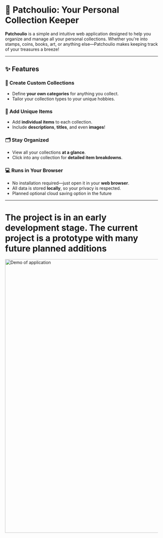 # 🌿 Patchoulio: Your Personal Collection Keeper

**Patchoulio** is a simple and intuitive web application designed to help you organize and manage all your personal collections. Whether you're into stamps, coins, books, art, or anything else—Patchoulio makes keeping track of your treasures a breeze!

---

## ✨ Features

### 📁 Create Custom Collections
- Define **your own categories** for anything you collect.
- Tailor your collection types to your unique hobbies.

### 📸 Add Unique Items
- Add **individual items** to each collection.
- Include **descriptions**, **titles**, and even **images**!

### 🗂️ Stay Organized
- View all your collections **at a glance**.
- Click into any collection for **detailed item breakdowns**.

### 💻 Runs in Your Browser
- No installation required—just open it in your **web browser**.
- All data is stored **locally**, so your privacy is respected.
- Planned optional cloud saving option in the future

---

# The project is in an early development stage. The current project is a prototype with many future planned additions

<img src="https://i.imgur.com/gGGyOqF.png" alt="Demo of application" width="900"/>
